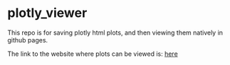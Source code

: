 # plotly_viewer
This repo is for saving plotly html plots, and then viewing them natively in github pages.

The link to the website where plots can be viewed is: [here](https://humerbengf.github.io/plotly_viewer/)
